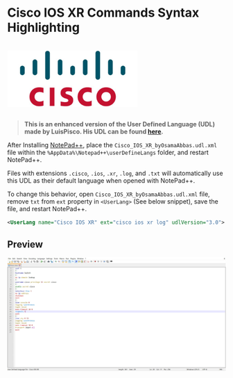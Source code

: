 # Cisco IOS XR Commands Syntax Highlighting

<br />

<img src="cisco-logo.png" alt="Cisco Logo" title="Cisco" width="300" style="display: block;"/>

<br />

> **This is an enhanced version of the User Defined Language (UDL) made by LuisPisco. His UDL can be found [here](https://github.com/notepad-plus-plus/userDefinedLanguages/blob/master/UDLs/Cisco_IOS_byLuisPisco.xml).**

After Installing [NotePad++](https://notepad-plus-plus.org/downloads/), place the `Cisco_IOS_XR_byOsamaAbbas.udl.xml` file within the `%AppData%\Notepad++\userDefineLangs` folder, and restart NotePad++.

Files with extensions `.cisco`, `.ios`, `.xr`, `.log`, and `.txt` will automatically use this UDL as their default language when opened with NotePad++.

To change this behavior, open `Cisco_IOS_XR_byOsamaAbbas.udl.xml` file, remove `txt` from `ext` property in `<UserLang>` (See below snippet), save the file, and restart NotePad++.

```xml
<UserLang name="Cisco IOS XR" ext="cisco ios xr log" udlVersion="3.0">
```

## Preview

![Preview](preview.jpg)